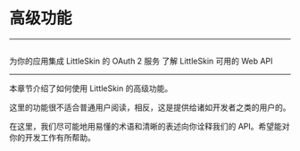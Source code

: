 # 高级功能

<!--@include: ./for-experts.template.md-->

---

<p style="margin-bottom: 2em"></p>

<NCard title="OAuth 2" link="./oauth2" >
为你的应用集成 LittleSkin 的 OAuth 2 服务
</NCard>
<NCard title="LittleSkin API" link="./api" >
了解 LittleSkin 可用的 Web API
</NCard>

---

本章节介绍了如何使用 LittleSkin 的高级功能。

这里的功能很不适合普通用户阅读，相反，这是提供给诸如开发者之类的用户的。

在这里，我们尽可能地用易懂的术语和清晰的表述向你诠释我们的 API。希望能对你的开发工作有所帮助。
